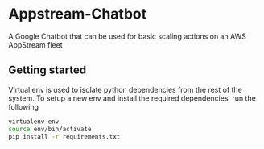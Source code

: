 # Appstream-Chatbot

A Google Chatbot that can be used for basic scaling actions on an AWS AppStream fleet

## Getting started

Virtual env is used to isolate python dependencies from the rest of the system. To setup a new env and install the required dependencies, run the following

```bash
virtualenv env
source env/bin/activate
pip install -r requirements.txt
```
